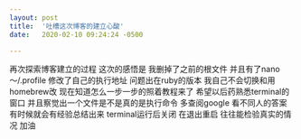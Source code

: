 ```yaml
---
layout: post
title:  '吐槽这次博客的建立心酸'
date:   2020-02-10 09:24:24 -0500

---
```


再次探索博客建立的过程
这次的感悟是
我删掉了之前的根文件
并且有了nano ～/.profile
修改了自己的执行地址
问题出在ruby的版本
我自己不会切换和用homebrew改
现在知道怎么一步一步的照着教程来了
希望以后药熟悉terminal的窗口
并且察觉出一个文件是不是真的是执行命令
多查阅google
看不同人的答案
有时候就会有经验总结出来
terminal运行后关闭
在退出重启
往往能检验真实的情况
加油
